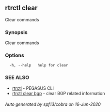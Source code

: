 ## rtrctl clear

Clear commands

### Synopsis


Clear commands

### Options

```
  -h, --help   help for clear
```

### SEE ALSO
* [rtrctl](rtrctl.md)	 - PEGASUS CLI
* [rtrctl clear bgp](rtrctl_clear_bgp.md)	 - clear BGP related information

###### Auto generated by spf13/cobra on 16-Jun-2020
